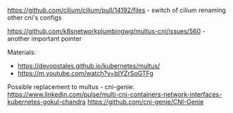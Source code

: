 https://github.com/cilium/cilium/pull/14192/files - switch of cilium renaming other cni's configs

https://github.com/k8snetworkplumbingwg/multus-cni/issues/560 - another important pointer

Materials:
* https://devopstales.github.io/kubernetes/multus/
* https://m.youtube.com/watch?v=bIYZrSoGTFg

Possible replacement to multus - cni-genie:
https://www.linkedin.com/pulse/multi-cni-containers-network-interfaces-kubernetes-gokul-chandra
https://github.com/cni-genie/CNI-Genie



